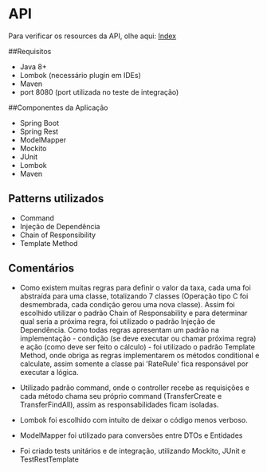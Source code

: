 # API

Para verificar os resources da API, olhe aqui: [Index](doc/index.md)

##Requisitos
* Java 8+
* Lombok (necessário plugin em IDEs)
* Maven
* port 8080  (port utilizada no teste de integração)


##Componentes da Aplicação
 
* Spring Boot
* Spring Rest
* ModelMapper
* Mockito
* JUnit
* Lombok
* Maven
 
## Patterns utilizados

* Command
* Injeção de Dependência
* Chain of Responsibility
* Template Method


## Comentários

* Como existem muitas regras para definir o valor da taxa, cada uma foi abstraída para uma classe, totalizando 7 classes (Operação tipo C foi desmembrada, cada condição gerou uma nova classe). Assim foi escolhido utilizar o padrão Chain of Responsability e para determinar qual seria a próxima regra, foi utilizado o padrão Injeção de Dependência. Como todas regras apresentam um padrão na implementação - condição (se deve executar ou chamar próxima regra) e ação (como deve ser feito o cálculo) -  foi utilizado o padrão Template Method, onde obriga as regras implementarem os métodos conditional e calculate, assim somente a classe pai 'RateRule' fica responsável por executar a lógica. 

* Utilizado padrão command, onde o controller recebe as requisições e cada método chama seu próprio command (TransferCreate e TransferFindAll), assim as responsabilidades ficam isoladas.

* Lombok foi escolhido com intuito de deixar o código menos verboso.

* ModelMapper foi utilizado para conversões entre DTOs e Entidades

* Foi criado tests unitários e de integração, utilizando Mockito, JUnit e TestRestTemplate

